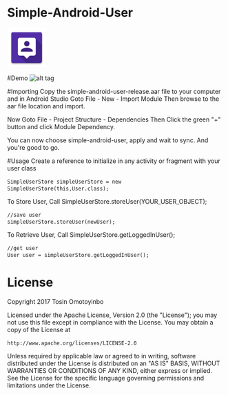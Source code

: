 # Simple-Android-User
![alt tag](https://github.com/twisstosin/simple-android-user/blob/master/app/src/main/res/drawable/icon.png)

#Demo
![alt tag](https://github.com/twisstosin/simple-android-user/blob/master/device_demo.gif)

#Importing
Copy the simple-android-user-release.aar file to your computer and in Android Studio Goto File - New - Import Module
Then browse to the aar file location and import.

Now Goto File - Project Structure - Dependencies
Then Click the green "+" button and click Module Dependency.

You can now choose simple-android-user, apply and wait to sync.
And you're good to go.

#Usage
Create a reference to initialize in any activity or fragment with your user class
```
SimpleUserStore simpleUserStore = new SimpleUserStore(this,User.class);
```


To Store User, Call SimpleUserStore.storeUser(YOUR_USER_OBJECT);
```
//save user
simpleUserStore.storeUser(newUser);
```

To Retrieve User, Call SimpleUserStore.getLoggedInUser();
```
//get user
User user = simpleUserStore.getLoggedInUser();
```

# License

Copyright 2017 Tosin Omotoyinbo

Licensed under the Apache License, Version 2.0 (the "License");
you may not use this file except in compliance with the License.
You may obtain a copy of the License at

    http://www.apache.org/licenses/LICENSE-2.0

Unless required by applicable law or agreed to in writing, software
distributed under the License is distributed on an "AS IS" BASIS,
WITHOUT WARRANTIES OR CONDITIONS OF ANY KIND, either express or implied.
See the License for the specific language governing permissions and
limitations under the License.